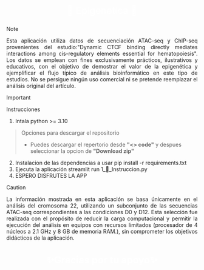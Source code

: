<p style='text-align: center; font-size: 25px; color: white;'>🧬 Epigenetica 🧬</p>

> [!NOTE]
> <div align="justify"> Esta aplicación utiliza datos de secuenciación ATAC-seq y ChIP-seq provenientes del estudio:"Dynamic CTCF binding directly mediates interactions among cis-regulatory elements essential for hematopoiesis". Los datos se emplean con fines exclusivamente prácticos, ilustrativos y educativos, con el objetivo de demostrar el valor de la epigenética y ejemplificar el flujo típico de análisis bioinformático en este tipo de estudios. No se persigue ningún uso comercial ni se pretende reemplazar el análisis original del artículo.</div>  

> [!IMPORTANT]
> Instrucciones
> 
> 1. Intala python >= 3.10
> > Opciones para descargar el repositorio   
> > * Puedes descargar el repertorio desde **"<> code"** y despues seleccionar la opcion de **"Download zip"** 
> 2. Instalacion de las dependencias a usar pip install -r requirements.txt
> 3. Ejecuta la aplicación streamlit run 1_💬_Instruccion.py
> 4. ESPERO DISFRUTES LA APP

> [!CAUTION]
> <div align="justify">La información mostrada en esta aplicación se basa únicamente en el análisis del cromosoma 22, utilizando un subconjunto de las secuencias ATAC-seq correspondientes a las condiciones D0 y D12. Esta selección fue realizada con el propósito de reducir la carga computacional y permitir la ejecución del análisis en equipos con recursos limitados (procesador de 4 núcleos a 2.1 GHz y 8 GB de memoria RAM.), sin comprometer los objetivos didácticos de la aplicación.</div>

<h3 style='text-align: center; font-size: 25px; color: white;'>✨Gracias por tu apoyo✨</h1>
